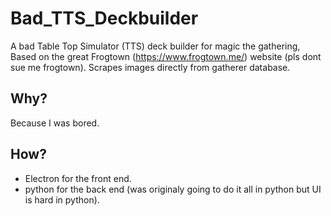 # Bad_TTS_Deckbuilder

A bad Table Top Simulator (TTS) deck builder for magic the gathering, Based on the great Frogtown (https://www.frogtown.me/) website (pls dont sue me frogtown). Scrapes images directly from gatherer database.

<h2>Why?</h2>

Because I was bored.

<h2>How?</h2>

 - Electron for the front end.
 - python for the back end (was originaly going to do it all in python but UI is hard in python).
